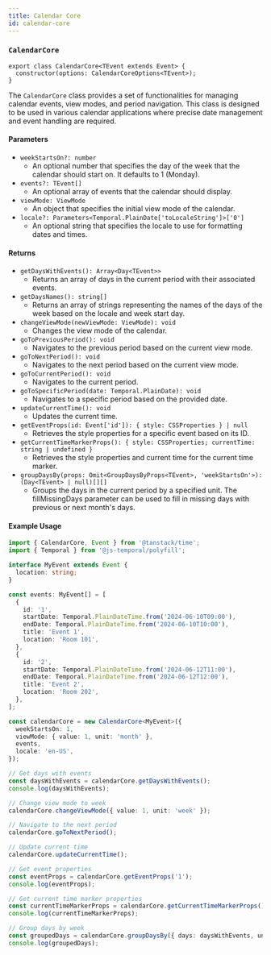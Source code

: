 ```yaml
---
title: Calendar Core
id: calendar-core
---
```


### `CalendarCore`

```tsx
export class CalendarCore<TEvent extends Event> {
  constructor(options: CalendarCoreOptions<TEvent>);
}
```

The `CalendarCore` class provides a set of functionalities for managing calendar events, view modes, and period navigation. This class is designed to be used in various calendar applications where precise date management and event handling are required.


#### Parameters

- `weekStartsOn?: number`
  - An optional number that specifies the day of the week that the calendar should start on. It defaults to 1 (Monday).
- `events?: TEvent[]`
  - An optional array of events that the calendar should display.
- `viewMode: ViewMode`
  - An object that specifies the initial view mode of the calendar.
- `locale?: Parameters<Temporal.PlainDate['toLocaleString']>['0']`
  - An optional string that specifies the locale to use for formatting dates and times.


#### Returns

- `getDaysWithEvents(): Array<Day<TEvent>>`
  - Returns an array of days in the current period with their associated events.
- `getDaysNames(): string[]`
  - Returns an array of strings representing the names of the days of the week based on the locale and week start day.
- `changeViewMode(newViewMode: ViewMode): void`
  - Changes the view mode of the calendar.
- `goToPreviousPeriod(): void`
  - Navigates to the previous period based on the current view mode.
- `goToNextPeriod(): void`
  - Navigates to the next period based on the current view mode.
- `goToCurrentPeriod(): void`
  - Navigates to the current period.
- `goToSpecificPeriod(date: Temporal.PlainDate): void`
  - Navigates to a specific period based on the provided date.
- `updateCurrentTime(): void`
  - Updates the current time.
- `getEventProps(id: Event['id']): { style: CSSProperties } | null`
  - Retrieves the style properties for a specific event based on its ID.
- `getCurrentTimeMarkerProps(): { style: CSSProperties; currentTime: string | undefined }`
  - Retrieves the style properties and current time for the current time marker.
- `groupDaysBy(props: Omit<GroupDaysByProps<TEvent>, 'weekStartsOn'>): (Day<TEvent> | null)[][]`
  - Groups the days in the current period by a specified unit. The fillMissingDays parameter can be used to fill in missing days with previous or next month's days.


#### Example Usage

```ts
import { CalendarCore, Event } from '@tanstack/time';
import { Temporal } from '@js-temporal/polyfill';

interface MyEvent extends Event {
  location: string;
}

const events: MyEvent[] = [
  {
    id: '1',
    startDate: Temporal.PlainDateTime.from('2024-06-10T09:00'),
    endDate: Temporal.PlainDateTime.from('2024-06-10T10:00'),
    title: 'Event 1',
    location: 'Room 101',
  },
  {
    id: '2',
    startDate: Temporal.PlainDateTime.from('2024-06-12T11:00'),
    endDate: Temporal.PlainDateTime.from('2024-06-12T12:00'),
    title: 'Event 2',
    location: 'Room 202',
  },
];

const calendarCore = new CalendarCore<MyEvent>({
  weekStartsOn: 1,
  viewMode: { value: 1, unit: 'month' },
  events,
  locale: 'en-US',
});

// Get days with events
const daysWithEvents = calendarCore.getDaysWithEvents();
console.log(daysWithEvents);

// Change view mode to week
calendarCore.changeViewMode({ value: 1, unit: 'week' });

// Navigate to the next period
calendarCore.goToNextPeriod();

// Update current time
calendarCore.updateCurrentTime();

// Get event properties
const eventProps = calendarCore.getEventProps('1');
console.log(eventProps);

// Get current time marker properties
const currentTimeMarkerProps = calendarCore.getCurrentTimeMarkerProps();
console.log(currentTimeMarkerProps);

// Group days by week
const groupedDays = calendarCore.groupDaysBy({ days: daysWithEvents, unit: 'week' });
console.log(groupedDays);
```
